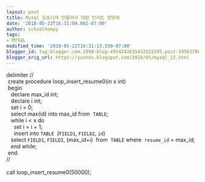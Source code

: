 ```yaml
---
layout: post
title: Mysql 프로시져 만들어서 대량 인서트 한방에
date: '2018-05-22T16:31:00.002-07:00'
author: schoolhompy
tags:
- MYSQL
modified_time: '2018-05-22T16:31:13.550-07:00'
blogger_id: tag:blogger.com,1999:blog-4954243635432022205.post-3956370859881411867
blogger_orig_url: https://yunhos.blogspot.com/2018/05/mysql_22.html
---
```


delimiter //<br />&nbsp;create procedure loop_insert_resume0(in x int)<br />&nbsp;begin<br />&nbsp; &nbsp;declare max_id int;<br />&nbsp; &nbsp;declare i int;<br />&nbsp; &nbsp;set i = 0;<br />&nbsp; &nbsp;select max(id) into max_id from&nbsp; `TABLE`;<br />&nbsp; &nbsp;while i &lt; x do<br />&nbsp; &nbsp; &nbsp;set i = i + 1;<br />&nbsp; &nbsp; &nbsp;insert into `TABLE`&nbsp; (`FIELD1`, `FIELD2`, `id`)<br /><span style="white-space: pre;"> </span>&nbsp; select `FIELD1`, `FIELD2`, (max_id+i)&nbsp; from&nbsp; `TABLE` where&nbsp; `resume_id` = max_id;<br />&nbsp; &nbsp;end while;<br />&nbsp;end<br />//<br /><br />call loop_insert_resume0(50000);<br /><div><br /></div>